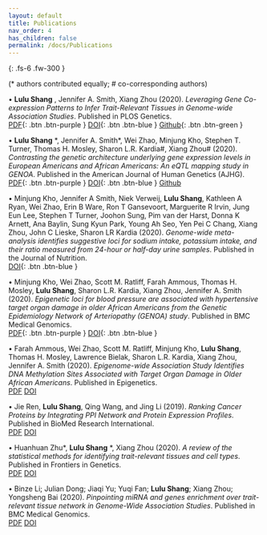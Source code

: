 ```yaml
---
layout: default
title: Publications
nav_order: 4
has_children: false
permalink: /docs/Publications
---
```


{: .fs-6 .fw-300 }


(* authors contributed equally; # co-corresponding authors)

•	**Lulu Shang** , Jennifer A. Smith, Xiang Zhou (2020). _Leveraging Gene Co-expression Patterns to Infer Trait-Relevant Tissues in Genome-wide Association Studies_. Published in PLOS Genetics.<br />
[PDF](https://raw.githubusercontent.com/shangll123/shangll123.github.io/master/papers/LuluShang_PlosGenetics2020.pdf){: .btn .btn-purple }
[DOI](https://journals.plos.org/plosgenetics/article?id=10.1371/journal.pgen.1008734){: .btn .btn-blue }
[Github](https://github.com/xzhoulab/CoCoNet){: .btn .btn-green }<br />

•	**Lulu Shang** \*, Jennifer A. Smith\*, Wei Zhao, Minjung Kho, Stephen T. Turner, Thomas H. Mosley, Sharon L.R. Kardia#, Xiang Zhou# (2020). _Contrasting the genetic architecture underlying gene expression levels in European Americans and African Americans: An eQTL mapping study in GENOA_. Published in the American Journal of Human Genetics (AJHG).<br />
[PDF](https://raw.githubusercontent.com/shangll123/shangll123.github.io/master/papers/LuluShang_AJHG2020.pdf){: .btn .btn-purple }
[DOI](https://www.sciencedirect.com/science/article/pii/S0002929720300781?via%3Dihub){: .btn .btn-blue }
[Github](https://github.com/shangll123/GENOA_eQTL)<br />

•	Minjung Kho, Jennifer A Smith, Niek Verweij, **Lulu Shang**, Kathleen A Ryan, Wei Zhao, Erin B Ware, Ron T Gansevoort, Marguerite R Irvin, Jung Eun Lee, Stephen T Turner, Joohon Sung, Pim van der Harst, Donna K Arnett, Ana Baylin, Sung Kyun Park, Young Ah Seo, Yen Pei C Chang, Xiang Zhou, John C Lieske, Sharon LR Kardia (2020). _Genome-wide meta-analysis identifies suggestive loci for sodium intake, potassium intake, and their ratio measured from 24-hour or half-day urine samples_. Published in the Journal of Nutrition.<br />
[DOI](https://academic.oup.com/jn/article-abstract/150/10/2635/5896940?redirectedFrom=fulltext){: .btn .btn-blue }<br />

•	Minjung Kho, Wei Zhao, Scott M. Ratliff, Farah Ammous, Thomas H. Mosley, **Lulu Shang**, Sharon L.R. Kardia, Xiang Zhou, Jennifer A. Smith (2020). _Epigenetic loci for blood pressure are associated with hypertensive target organ damage in older African Americans from the Genetic Epidemiology Network of Arteriopathy (GENOA) study_. Published in BMC Medical Genomics.<br />
[PDF](https://raw.githubusercontent.com/shangll123/shangll123.github.io/master/papers/MJ_BMC2020.pdf){: .btn .btn-purple }
[DOI](https://bmcmedgenomics.biomedcentral.com/articles/10.1186/s12920-020-00791-0){: .btn .btn-blue }<br />

•	Farah Ammous, Wei Zhao, Scott M. Ratliff, Minjung Kho, **Lulu Shang**, Thomas H. Mosley, Lawrence Bielak, Sharon L.R. Kardia, Xiang Zhou, Jennifer A. Smith (2020). _Epigenome-wide Association Study Identifies DNA Methylation Sites Associated with Target Organ Damage in Older African Americans_. Published in Epigenetics.<br />
[PDF](https://raw.githubusercontent.com/shangll123/shangll123.github.io/master/papers/FarahAmmous_Epigenetics2020.pdf)
[DOI](https://www.tandfonline.com/doi/full/10.1080/15592294.2020.1827717)<br />

•	Jie Ren, **Lulu Shang**, Qing Wang, and Jing Li (2019). _Ranking Cancer Proteins by Integrating PPI Network and Protein Expression Profiles_. Published in BioMed Research International.<br />
[PDF](https://raw.githubusercontent.com/shangll123/shangll123.github.io/master/papers/Ren_BRI2019.pdf)
[DOI](https://www.hindawi.com/journals/bmri/2019/3907195/)<br />

•	Huanhuan Zhu*, **Lulu Shang** \*, Xiang Zhou (2020). _A review of the statistical methods for identifying trait-relevant tissues and cell types_. Published in Frontiers in Genetics.<br />
[PDF](https://raw.githubusercontent.com/shangll123/shangll123.github.io/master/papers/HuanhuanZhu_Frontiers2021.pdf)
[DOI](https://www.frontiersin.org/articles/10.3389/fgene.2020.587887/full)<br />

•	Binze Li; Julian Dong; Jiaqi Yu; Yuqi Fan; **Lulu Shang**; Xiang Zhou; Yongsheng Bai  (2020). _Pinpointing miRNA and genes enrichment over trait-relevant tissue network in Genome-Wide Association Studies_. Published in BMC Medical Genomics.<br />
[PDF](https://raw.githubusercontent.com/shangll123/shangll123.github.io/master/papers/Li_BMC2020.pdf)
[DOI](https://link.springer.com/article/10.1186/s12920-020-00830-w)<br />



